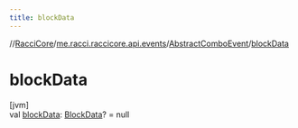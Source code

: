 ```yaml
---
title: blockData
---
```

//[RacciCore](../../../index.html)/[me.racci.raccicore.api.events](../index.html)/[AbstractComboEvent](index.html)/[blockData](block-data.html)



# blockData



[jvm]\
val [blockData](block-data.html): [BlockData](../-block-data/index.html)? = null




